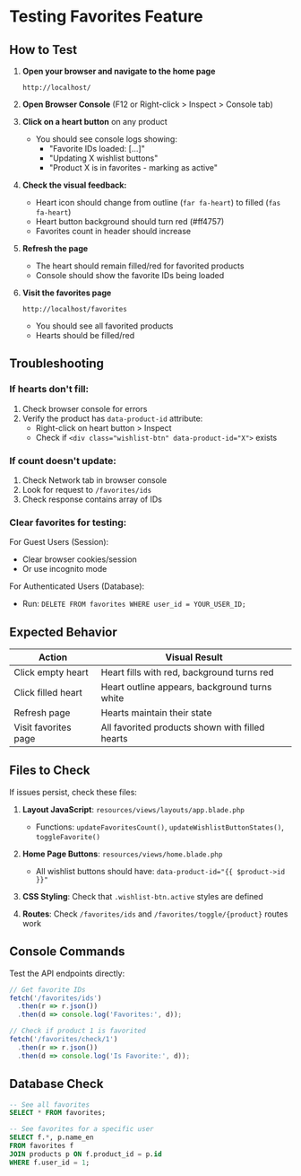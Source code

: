 # Testing Favorites Feature

## How to Test

1. **Open your browser and navigate to the home page**
   ```
   http://localhost/
   ```

2. **Open Browser Console** (F12 or Right-click > Inspect > Console tab)

3. **Click on a heart button** on any product
   - You should see console logs showing:
     - "Favorite IDs loaded: [...]"
     - "Updating X wishlist buttons"
     - "Product X is in favorites - marking as active"

4. **Check the visual feedback:**
   - Heart icon should change from outline (`far fa-heart`) to filled (`fas fa-heart`)
   - Heart button background should turn red (#ff4757)
   - Favorites count in header should increase

5. **Refresh the page**
   - The heart should remain filled/red for favorited products
   - Console should show the favorite IDs being loaded

6. **Visit the favorites page**
   ```
   http://localhost/favorites
   ```
   - You should see all favorited products
   - Hearts should be filled/red

## Troubleshooting

### If hearts don't fill:
1. Check browser console for errors
2. Verify the product has `data-product-id` attribute:
   - Right-click on heart button > Inspect
   - Check if `<div class="wishlist-btn" data-product-id="X">` exists

### If count doesn't update:
1. Check Network tab in browser console
2. Look for request to `/favorites/ids`
3. Check response contains array of IDs

### Clear favorites for testing:
For Guest Users (Session):
- Clear browser cookies/session
- Or use incognito mode

For Authenticated Users (Database):
- Run: `DELETE FROM favorites WHERE user_id = YOUR_USER_ID;`

## Expected Behavior

| Action | Visual Result |
|--------|---------------|
| Click empty heart | Heart fills with red, background turns red |
| Click filled heart | Heart outline appears, background turns white |
| Refresh page | Hearts maintain their state |
| Visit favorites page | All favorited products shown with filled hearts |

## Files to Check

If issues persist, check these files:

1. **Layout JavaScript**: `resources/views/layouts/app.blade.php`
   - Functions: `updateFavoritesCount()`, `updateWishlistButtonStates()`, `toggleFavorite()`

2. **Home Page Buttons**: `resources/views/home.blade.php`
   - All wishlist buttons should have: `data-product-id="{{ $product->id }}"`

3. **CSS Styling**: Check that `.wishlist-btn.active` styles are defined

4. **Routes**: Check `/favorites/ids` and `/favorites/toggle/{product}` routes work

## Console Commands

Test the API endpoints directly:

```javascript
// Get favorite IDs
fetch('/favorites/ids')
  .then(r => r.json())
  .then(d => console.log('Favorites:', d));

// Check if product 1 is favorited
fetch('/favorites/check/1')
  .then(r => r.json())
  .then(d => console.log('Is Favorite:', d));
```

## Database Check

```sql
-- See all favorites
SELECT * FROM favorites;

-- See favorites for a specific user
SELECT f.*, p.name_en 
FROM favorites f 
JOIN products p ON f.product_id = p.id 
WHERE f.user_id = 1;
```
